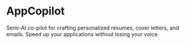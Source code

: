 # AppCopilot
Semi-AI co-pilot for crafting personalized resumes, cover letters, and emails. Speed up your applications without losing your voice.
